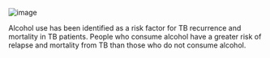 ![image](https://github.com/99-chetna/TB-Detection/assets/112334463/7c9c1b75-8ce9-4ca8-bf38-c899dd69de5f)  

 
 Alcohol use has been identified as a risk factor for TB recurrence and mortality in TB patients. People who consume alcohol have a greater risk of relapse and mortality from TB than those who do not consume alcohol.
